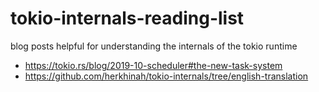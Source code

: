 # tokio-internals-reading-list
blog posts helpful for understanding the internals of the tokio runtime

- https://tokio.rs/blog/2019-10-scheduler#the-new-task-system
- https://github.com/herkhinah/tokio-internals/tree/english-translation

